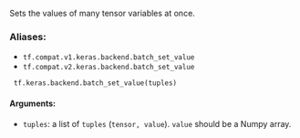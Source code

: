 
Sets the values of many tensor variables at once.
### Aliases:
- `tf.compat.v1.keras.backend.batch_set_value`
- `tf.compat.v2.keras.backend.batch_set_value`

```
 tf.keras.backend.batch_set_value(tuples)
```
#### Arguments:
- `tuples`: a list of `tuples` (`tensor, value`). `value` should be a Numpy array.
